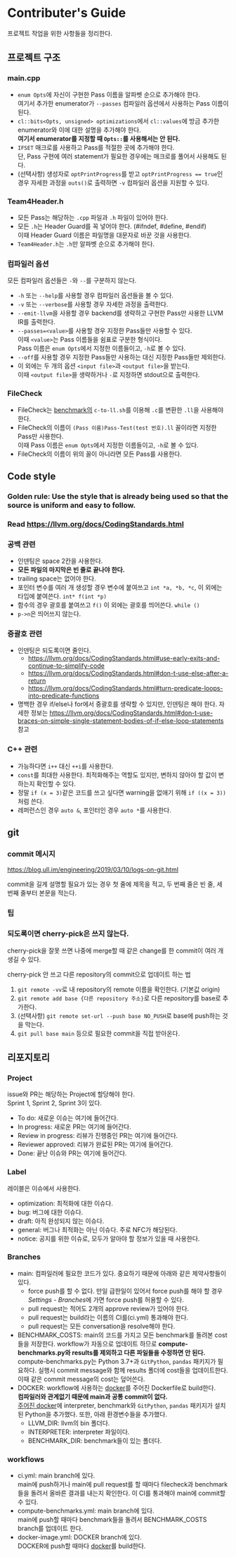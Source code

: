 # Contributer's Guide

프로젝트 작업을 위한 사항들을 정리한다.

## 프로젝트 구조

### main.cpp

- `enum Opts`에 자신이 구현한 Pass 이름을 알파벳 순으로 추가해야 한다.  
  여기서 추가한 enumerator가 `--passes` 컴파일러 옵션에서 사용하는 Pass 이름이 된다.
- `cl::bits<Opts, unsigned> optimizations`에서 `cl::values`에 방금 추가한
  enumerator와 이에 대한 설명을 추가해야 한다.  
  **여기서 enumerator를 지정할 때 `Opts::`를 사용해서는 안 된다.**
- `IFSET` 매크로를 사용하고 Pass를 적절한 곳에 추가해야 한다.  
  단, Pass 구현에 여러 statement가 필요한 경우에는 매크로를 풀어서 사용해도 된다.
- (선택사항) 생성자로 `optPrintProgress`를 받고 `optPrintProgress == true`인 경우
  자세한 과정을 `outs()`로 출력하면 `-v` 컴파일러 옵션을 지원할 수 있다.

### Team4Header.h

- 모든 Pass는 해당하는 `.cpp` 파일과 `.h` 파일이 있어야 한다.
- 모든 `.h`는 Header Guard를 꼭 넣어야 한다. (#ifndef, #define, #endif)  
  이때 Header Guard 이름은 파일명을 대문자로 바꾼 것을 사용한다.
- `Team4Header.h`는 `.h`만 알파벳 순으로 추가해야 한다.

### 컴파일러 옵션

모든 컴파일러 옵션들은 `-`와 `--`를 구분하지 않는다.

- `-h` 또는 `--help`를 사용할 경우 컴파일러 옵션들을 볼 수 있다.
- `-v` 또는 `--verbose`를 사용할 경우 자세한 과정을 출력한다.
- `--emit-llvm`을 사용할 경우 backend를 생략하고 구현한 Pass만 사용한 LLVM IR를 출력한다.
- `--passes=<value>`를 사용할 경우 지정한 Pass들만 사용할 수 있다.  
  이때 `<value>`는 Pass 이름들을 쉼표로 구분한 형식이다.  
  Pass 이름은 `enum Opts`에서 지정한 이름들이고, `-h`로 볼 수 있다.
- `--off`를 사용할 경우 지정한 Pass들만 사용하는 대신 지정한 Pass들만 제외한다.
- 이 외에는 두 개의 옵션 `<input file>`과 `<output file>`을 받는다.  
  이때 `<output file>`을 생략하거나 `-`로 지정하면 stdout으로 출력한다.

### FileCheck

- FileCheck는 [benchmark의](https://github.com/snu-sf-class/swpp202101-benchmarks)
  `c-to-ll.sh`를 이용해 `.c`를 변환한 `.ll`을 사용해야 한다.
- FileCheck의 이름이 `(Pass 이름)Pass-Test(test 번호).ll` 꼴이라면 지정한 Pass만 사용한다.  
  이때 Pass 이름은 `enum Opts`에서 지정한 이름들이고, `-h`로 볼 수 있다.
- FileCheck의 이름이 위의 꼴이 아니라면 모든 Pass를 사용한다.

## Code style

### **Golden rule: Use the style that is already being used so that the source is uniform and easy to follow.**

### Read https://llvm.org/docs/CodingStandards.html

### 공백 관련

- 인덴팅은 space 2칸을 사용한다.
- **모든 파일의 마지막은 빈 줄로 끝나야 한다.**
- trailing space는 없어야 한다.
- 포인터 변수를 여러 개 생성할 경우 변수에 붙여쓰고 `int *a, *b, *c`,
  이 외에는 타입에 붙여쓴다. `int* f(int *p)`
- 함수의 경우 괄호를 붙여쓰고 `f()` 이 외에는 괄호를 띄어쓴다. `while ()`
- `p->n`은 띄어쓰지 않는다.

### 중괄호 관련

- 인덴팅은 되도록이면 줄인다.
  - https://llvm.org/docs/CodingStandards.html#use-early-exits-and-continue-to-simplify-code
  - https://llvm.org/docs/CodingStandards.html#don-t-use-else-after-a-return
  - https://llvm.org/docs/CodingStandards.html#turn-predicate-loops-into-predicate-functions
- 명백한 경우 if/else나 for에서 중괄호를 생략할 수 있지만, 인덴팅은 해야 한다.
  자세한 정보는 https://llvm.org/docs/CodingStandards.html#don-t-use-braces-on-simple-single-statement-bodies-of-if-else-loop-statements 참고

### C++ 관련

- 가능하다면 `i++` 대신 `++i`를 사용한다.
- `const`를 최대한 사용한다. 최적화해주는 역할도 있지만, 변하지 않아야 할 값이 변하는지 확인할 수 있다.
- 정말 `if (x = 3)`같은 코드를 쓰고 싶다면 warning을 없애기 위해 `if ((x = 3))`처럼 쓴다.
- 레퍼런스인 경우 `auto &`, 포인터인 경우 `auto *`를 사용한다.

## git

### commit 메시지

https://blog.ull.im/engineering/2019/03/10/logs-on-git.html

commit을 길게 설명할 필요가 있는 경우 첫 줄에 제목을 적고, 두 번째 줄은 빈 줄,
세 번째 줄부터 본문을 적는다.

### 팁

### 되도록이면 cherry-pick은 쓰지 않는다.

cherry-pick을 잘못 쓰면 나중에 merge할 때 같은 change를 한 commit이 여러 개 생길 수 있다.

cherry-pick 안 쓰고 다른 repository의 commit으로 업데이트 하는 법

1. `git remote -vv`로 내 repository의 remote 이름을 확인한다. (기본값 origin)
1. `git remote add base {다른 repository 주소}`로 다른 repository를 base로 추가한다.
1. (선택사항) `git remote set-url --push base NO_PUSH`로 base에 push하는 것을 막는다.
1. `git pull base main` 등으로 필요한 commit을 직접 받아온다.

## 리포지토리

### Project

issue와 PR는 해당하는 Project에 할당해야 한다.  
Sprint 1, Sprint 2, Sprint 3이 있다.

- To do: 새로운 이슈는 여기에 들어간다.
- In progress: 새로운 PR는 여기에 들어간다.
- Review in progress: 리뷰가 진행중인 PR는 여기에 들어간다.
- Reviewer approved: 리뷰가 완료된 PR는 여기에 들어간다.
- Done: 끝난 이슈와 PR는 여기에 들어간다.

### Label

레이블은 이슈에서 사용한다.

- optimization: 최적화에 대한 이슈다.
- bug: 버그에 대한 이슈다.
- draft: 아직 완성되지 않는 이슈다.
- general: 버그나 최적화는 아닌 이슈다. 주로 NFC가 해당된다.
- notice: 공지를 위한 이슈로, 모두가 알아야 할 정보가 있을 때 사용한다.

### Branches

- main: 컴파일러에 필요한 코드가 있다. 중요하기 때문에 아래와 같은 제약사항들이 있다.
  - force push를 할 수 없다. 만일 급한일이 있어서 force push를 해야 할 경우
    *Settings - Branches*에 가면 force push를 허용할 수 있다.
  - pull request는 적어도 2개의 approve review가 있어야 한다.
  - pull request는 build라는 이름의 CI를(ci.yml) 통과해야 한다.
  - pull request는 모든 conversation을 resolve해야 한다.
- BENCHMARK_COSTS: main의 코드를 가지고 모든 benchmark를 돌려본 cost들을 저장한다.
  workflow가 자동으로 업데이트 하므로 **compute-benchmarks.py와 results를 제외하고 다른 파일들을 수정하면 안 된다.**  
  compute-benchmarks.py는 Python 3.7+과 `GitPython`, `pandas` 패키지가 필요하다.
  실행시 commit message와 함께 results 폴더에 cost들을 업데이트한다. 이때 같은 commit
  message의 cost는 덮어쓴다.
- DOCKER: workflow에 사용하는 [docker](https://github.com/CookieHCl/swpp202101-team4/packages/806657)를 주어진 Dockerfile로 build한다.  
  **컴파일러와 관계없기 때문에 main과 공통 commit이 없다.**  
  [주어진 docker](https://hub.docker.com/r/sunghwanlee/swpp202101-ci)에
  interpreter, benchmark와 `GitPython`, `pandas` 패키지가 설치된 Python을 추가했다.
  또한, 아래 환경변수들을 추가했다.
  - LLVM_DIR: llvm의 bin 폴더다.
  - INTERPRETER: interpreter 파일이다.
  - BENCHMARK_DIR: benchmark들이 있는 폴더다.

### workflows

- ci.yml: main branch에 있다.  
  main에 push하거나 main에 pull request를 할 때마다 filecheck과 benchmark들을 돌려서
  올바른 결과를 내는지 확인한다. 이 CI를 통과해야 main에 commit할 수 있다.
- compute-benchmarks.yml: main branch에 있다.  
  main에 push할 때마다 benchmark들을 돌려서 BENCHMARK_COSTS branch를 업데이트 한다.
- docker-image.yml: DOCKER branch에 있다.  
  DOCKER에 push할 때마다 [docker](https://github.com/CookieHCl/swpp202101-team4/packages/806657)를 build한다.
